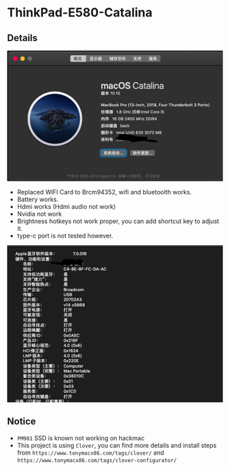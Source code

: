 # ThinkPad-E580-Catalina

## Details
![img1](Img/img1.png)

- Replaced WIFI Card to Brcm94352, wifi and bluetoolth works.
- Battery works.
- Hdmi works (Hdmi audio not work)
- Nvidia not work
- Brightness hotkeys not work proper, you can add shortcut key to adjust it.
- type-c port is not tested however.

![Img2](Img/img2.png)

## Notice
- `PM981` SSD is known not working on hackmac
- This project is using `Clover`, you can find more details and install steps from `https://www.tonymacx86.com/tags/clover/` and `https://www.tonymacx86.com/tags/clover-configurator/`